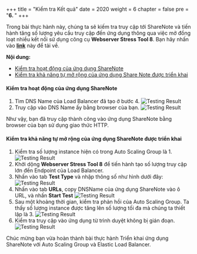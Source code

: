 +++
title = "Kiểm tra Kết quả"
date = 2020
weight = 6
chapter = false
pre = "<b>6. </b>"
+++

Trong bài thực hành này, chúng ta sẽ kiếm tra truy cập tới ShareNote và tiến hành tăng số lượng yêu cầu truy cập đến ứng dụng thông qua việc mở đồng loạt nhiều kết nối sử dụng công cụ **Webserver Stress Tool 8**. Bạn hãy nhấn vào [**link**](https://www.paessler.com/tools/webstress) này để tải về.

**Nội dung:**
- [Kiểm tra hoạt động của ứng dụng ShareNote](#kiểm-tra-hoạt-động-của-ứng-dụng-sharenote)
- [Kiểm tra khả năng tự mở rộng của ứng dụng Share Note được triển khai](#kiểm-tra-khả-năng-tự-mở-rộng-của-ứng-dụng-share-note-được-triển-khai)

#### Kiểm tra hoạt động của ứng dụng ShareNote
1. Tìm DNS Name của Load Balancer đã tạo ở bước 4.
![Testing Result](../../../images/6/5_DNSName.png?width=90pc)
2. Truy cập vào DNS Name ấy bằng browser cùa bạn.
![Testing Result](../../../images/6/6_Browser.png?width=90pc)

Như vậy, bạn đã truy cập thành công vào ứng dụng ShareNote bằng browser của bạn sử dụng giao thức HTTP.

#### Kiểm tra khả năng tự mở rộng của ứng dụng ShareNote được triển khai

1. Kiểm tra số lượng instance hiện có trong Auto Scaling Group là 1.
![Testing Result](../../../images/6/4_InstanceManagement.png?width=90pc)
2. Khởi dộng **Webserver Stress Tool 8** để tiến hành tạo số lượng truy cập lớn đến Endpoint của Load Balancer.
3. Nhấn vào tab **Test Type** và nhập thông số như hình dưới đây:
![Testing Result](../../../images/6/6_TestType.png?width=90pc)
4. Nhấn vào tab **URLs**, copy DNSName của ứng dụng ShareNote vào ô URL, và nhấn **Start Test**
![Testing Result](../../../images/6/6_HTTP.png?width=90pc)
5. Sau một khoảng thời gian, kiểm tra phản hồi của Auto Scaling Group. Ta thấy số lượng instance được tăng lên số lượng tối đa mà chúng ta thiết lập là 3.
![Testing Result](../../../images/6/6_ASG.png?width=90pc)
6. Kiểm tra truy cập vào ứng dụng từ trình duyệt không bị gián đoạn.
![Testing Result](../../../images/6/6.png?width=90pc)

Chúc mừng bạn vừa hoàn thành bài thực hành Triển khai ứng dụng ShareNote với Auto Scaling Group và Elastic Load Balancer.